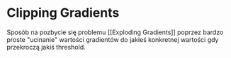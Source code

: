 # Clipping Gradients

Sposób na pozbycie się problemu [[Exploding Gradients]] poprzez bardzo proste "ucinanie" wartości gradientów do jakieś konkretnej wartości gdy przekroczą jakiś threshold.